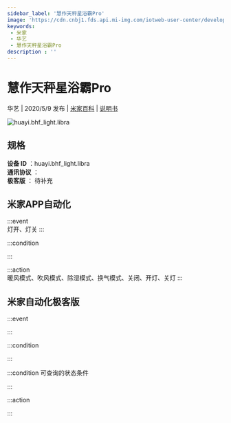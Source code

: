 ```yaml
---
sidebar_label: '慧作天秤星浴霸Pro'
image: 'https://cdn.cnbj1.fds.api.mi-img.com/iotweb-user-center/developer_1679047653227mxwEhdqO.png?GalaxyAccessKeyId=AKVGLQWBOVIRQ3XLEW&Expires=9223372036854775807&Signature=gUP+UhpdEFOqn6z5su/fhKY2tp4='
keywords: 
 - 米家
 - 华艺
 - 慧作天秤星浴霸Pro
description : ''
---
```

# 慧作天秤星浴霸Pro

华艺 | 2020/5/9 发布 | [米家百科](https://home.mi.com/webapp/content/baike/product/index.html?model=huayi.bhf_light.libra) | [说明书](https://home.mi.com/views/introduction.html?model=huayi.bhf_light.libra&region=cn)

![huayi.bhf_light.libra](https://cdn.cnbj1.fds.api.mi-img.com/iotweb-user-center/developer_1679047653227mxwEhdqO.png?GalaxyAccessKeyId=AKVGLQWBOVIRQ3XLEW&Expires=9223372036854775807&Signature=gUP+UhpdEFOqn6z5su/fhKY2tp4=)

## 规格  
> 
**设备 ID** ：huayi.bhf_light.libra  
**通讯协议** ：  
**极客版**  ： 待补充 


## 米家APP自动化  

:::event  
灯开、灯关
:::

:::condition  

:::

:::action   
暖风模式、吹风模式、除湿模式、换气模式、关闭、开灯、关灯
:::

## 米家自动化极客版  

:::event  

:::

:::condition  

:::

:::condition 可查询的状态条件  

:::

:::action  

:::

        
